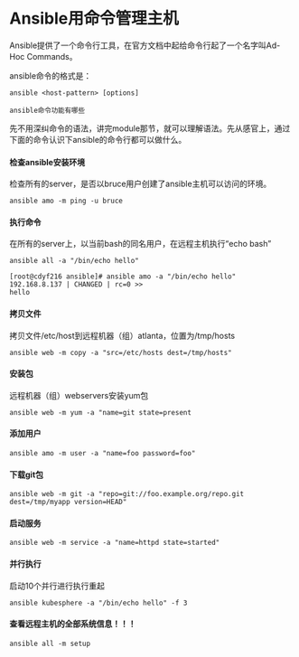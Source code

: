 # Ansible用命令管理主机

Ansible提供了一个命令行工具，在官方文档中起给命令行起了一个名字叫Ad-Hoc Commands。

ansible命令的格式是：

```shell
ansible <host-pattern> [options]
```

`ansible命令功能有哪些`

先不用深纠命令的语法，讲完module那节，就可以理解语法。先从感官上，通过下面的命令认识下ansible的命令行都可以做什么。

#### 检查ansible安装环境

检查所有的server，是否以bruce用户创建了ansible主机可以访问的环境。

```shell
ansible amo -m ping -u bruce
```


#### 执行命令


在所有的server上，以当前bash的同名用户，在远程主机执行“echo bash”

```shell
ansible all -a "/bin/echo hello"
```

```shell
[root@cdyf216 ansible]# ansible amo -a "/bin/echo hello"
192.168.8.137 | CHANGED | rc=0 >>
hello
```

#### 拷贝文件


拷贝文件/etc/host到远程机器（组）atlanta，位置为/tmp/hosts

```shell
ansible web -m copy -a "src=/etc/hosts dest=/tmp/hosts"
```


#### 安装包


远程机器（组）webservers安装yum包

```shell
ansible web -m yum -a "name=git state=present
```


#### 添加用户

```shell
ansible amo -m user -a "name=foo password=foo"
```


#### 下载git包

```shell
ansible web -m git -a "repo=git://foo.example.org/repo.git dest=/tmp/myapp version=HEAD"
```


#### 启动服务

```shell
ansible web -m service -a "name=httpd state=started"
```


#### 并行执行


启动10个并行进行执行重起

```shell
ansible kubesphere -a "/bin/echo hello" -f 3
```

#### 查看远程主机的全部系统信息！！！

```shell
ansible all -m setup
```



